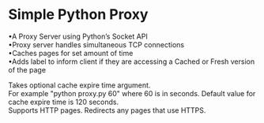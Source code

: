 # Simple Python Proxy

•A Proxy Server using Python’s Socket API  
•Proxy server handles simultaneous TCP connections  
•Caches pages for set amount of time  
•Adds label to inform client if they are accessing a Cached or Fresh version of the page  <br />


Takes optional cache expire time argument.  <br />
For example "python proxy.py 60" where 60 is in seconds. Default value for cache expire time is 120 seconds.  <br />
Supports HTTP pages. Redirects any pages that use HTTPS.
